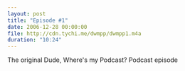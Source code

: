 ```yaml
---
layout: post
title: "Episode #1"
date: 2006-12-28 00:00:00
file: http://cdn.tychi.me/dwmpp/dwmpp1.m4a
duration: "10:24"
---
```


The original Dude, Where's my Podcast? Podcast episode
